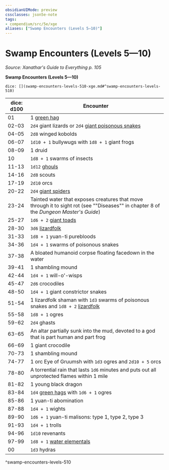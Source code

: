 ```yaml
---
obsidianUIMode: preview
cssclasses: json5e-note
tags:
- compendium/src/5e/xge
aliases: ["Swamp Encounters (Levels 5—10)"]
---
```

# Swamp Encounters (Levels 5—10)
*Source: Xanathar's Guide to Everything p. 105* 

**Swamp Encounters (Levels 5—10)**

`dice: [](swamp-encounters-levels-510-xge.md#^swamp-encounters-levels-510)`

| dice: d100 | Encounter |
|------------|-----------|
| 01 | 1 [green hag](compendium/bestiary/fey/green-hag.md) |
| 02-03 | `2d4` giant lizards or `2d4` [giant poisonous snakes](compendium/bestiary/beast/giant-poisonous-snake.md) |
| 04-05 | `2d8` winged kobolds |
| 06-07 | `1d10 + 1` bullywugs with `1d8 + 1` giant frogs |
| 08-09 | 1 druid |
| 10 | `1d8 + 1` swarms of insects |
| 11-13 | `1d12` [ghouls](compendium/bestiary/undead/ghoul.md) |
| 14-16 | `2d8` scouts |
| 17-19 | `2d10` orcs |
| 20-22 | `2d4` [giant spiders](compendium/bestiary/beast/giant-spider.md) |
| 23-24 | Tainted water that exposes creatures that move through it to sight rot (see ""Diseases"" in chapter 8 of the *Dungeon Master's Guide*) |
| 25-27 | `1d6 + 2` [giant toads](compendium/bestiary/beast/giant-toad.md) |
| 28-30 | `3d6` [lizardfolk](compendium/bestiary/humanoid/lizardfolk.md) |
| 31-33 | `1d8 + 1` yuan-ti purebloods |
| 34-36 | `1d4 + 1` swarms of poisonous snakes |
| 37-38 | A bloated humanoid corpse floating facedown in the water |
| 39-41 | 1 shambling mound |
| 42-44 | `1d4 + 1` will-o'-wisps |
| 45-47 | `2d6` crocodiles |
| 48-50 | `1d4 + 1` giant constrictor snakes |
| 51-54 | 1 lizardfolk shaman with `1d3` swarms of poisonous snakes and `1d8 + 2` [lizardfolk](compendium/bestiary/humanoid/lizardfolk.md) |
| 55-58 | `1d8 + 1` ogres |
| 59-62 | `2d4` ghasts |
| 63-65 | An altar partially sunk into the mud, devoted to a god that is part human and part frog |
| 66-69 | 1 giant crocodile |
| 70-73 | 1 shambling mound |
| 74-77 | 1 orc Eye of Gruumsh with `1d3` ogres and `2d10 + 5` orcs |
| 78-80 | A torrential rain that lasts `1d6` minutes and puts out all unprotected flames within 1 mile |
| 81-82 | 1 young black dragon |
| 83-84 | `1d4` [green hags](compendium/bestiary/fey/green-hag.md) with `1d6 + 1` ogres |
| 85-86 | 1 yuan-ti abomination |
| 87-88 | `1d4 + 1` wights |
| 89-90 | `1d6 + 1` yuan-ti malisons: type 1, type 2, type 3 |
| 91-93 | `1d4 + 1` trolls |
| 94-96 | `1d10` revenants |
| 97-99 | `1d8 + 1` [water elementals](compendium/bestiary/elemental/water-elemental.md) |
| 00 | `1d3` hydras |
^swamp-encounters-levels-510